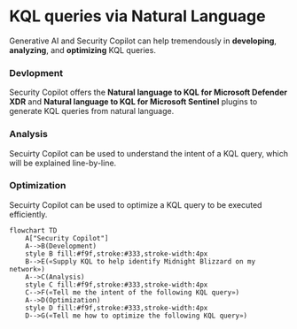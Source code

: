 # KQL queries via Natural Language 
Generative AI and Security Copilot can help tremendously in **developing**, **analyzing**, and **optimizing** KQL queries.

### Devlopment
Security Copilot offers the **Natural language to KQL for Microsoft Defender XDR** and **Natural language to KQL for Microsoft Sentinel** plugins to generate KQL queries from natural language. <br>

### Analysis
Secuirty Copilot can be used to understand the intent of a KQL query, which will be explained line-by-line. <br>

### Optimization
Secuirty Copilot can be used to optimize a KQL query to be executed efficiently. <br>

```mermaid
flowchart TD
    A["Security Copilot"]
    A-->B(Development)
    style B fill:#f9f,stroke:#333,stroke-width:4px
    B-->E(«Supply KQL to help identify Midnight Blizzard on my network»)
    A-->C(Analysis)
    style C fill:#f9f,stroke:#333,stroke-width:4px
    C-->F(«Tell me the intent of the following KQL query»)
    A-->D(Optimization)
    style D fill:#f9f,stroke:#333,stroke-width:4px
    D-->G(«Tell me how to optimize the following KQL query»)
```
